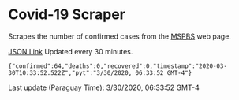 # Covid-19 Scraper

Scrapes the number of confirmed cases from the [MSPBS](https://www.mspbs.gov.py/covid-19.php) web page.

[JSON Link](https://jmayalag.github.io/covid19-scrape/cases.json)
Updated every 30 minutes.
```
{"confirmed":64,"deaths":0,"recovered":0,"timestamp":"2020-03-30T10:33:52.522Z","pyt":"3/30/2020, 06:33:52 GMT-4"}
```
Last update (Paraguay Time): 3/30/2020, 06:33:52 GMT-4